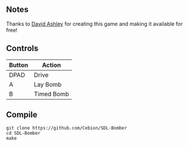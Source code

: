 ## Notes
Thanks to [David Ashley](https://web.archive.org/web/20080820160645/http://www.linuxmotors.com/SDL_bomber/) for creating this game and making it available for free!

## Controls

| Button | Action |
|--|--| 
|DPAD| Drive|
|A| Lay Bomb|
|B| Timed Bomb|


## Compile

```shell
git clone https://github.com/Cebion/SDL-Bomber
cd SDL-Bomber
make
```

